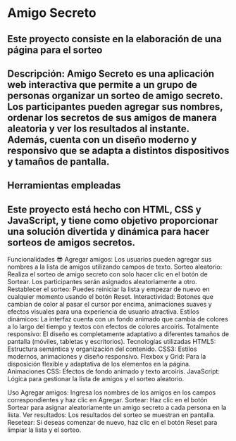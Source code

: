 # Amigo Secreto
## Este proyecto consiste en la elaboración de una página para el sorteo 
## Descripción: Amigo Secreto es una aplicación web interactiva que permite a un grupo de personas organizar un sorteo de amigo secreto. Los participantes pueden agregar sus nombres, ordenar los secretos de sus amigos de manera aleatoria y ver los resultados al instante. Además, cuenta con un diseño moderno y responsivo que se adapta a distintos dispositivos y tamaños de pantalla.
## Herramientas empleadas
## Este proyecto está hecho con HTML, CSS y JavaScript, y tiene como objetivo proporcionar una solución divertida y dinámica para hacer sorteos de amigos secretos.

Funcionalidades 😎 Agregar amigos: Los usuarios pueden agregar sus nombres a la lista de amigos utilizando campos de texto. Sorteo aleatorio: Realiza el sorteo de amigo secreto con solo hacer clic en el botón de Sortear. Los participantes serán asignados aleatoriamente a otro. Restablecer el sorteo: Puedes reiniciar la lista y empezar de nuevo en cualquier momento usando el botón Reset. Interactividad: Botones que cambian de color al pasar el cursor por encima, animaciones suaves y efectos visuales para una experiencia de usuario atractiva. Estilos dinámicos: La interfaz cuenta con un fondo animado que cambia de colores a lo largo del tiempo y textos con efectos de colores arcoíris. Totalmente responsivo: El diseño es completamente adaptativo a diferentes tamaños de pantalla (móviles, tabletas y escritorios). Tecnologías utilizadas HTML5: Estructura semántica y organización del contenido. CSS3: Estilos modernos, animaciones y diseño responsivo. Flexbox y Grid: Para la disposición flexible y adaptativa de los elementos en la página. Animaciones CSS: Efectos de fondo animado y texto arcoíris. JavaScript: Lógica para gestionar la lista de amigos y el sorteo aleatorio.

Uso Agregar amigos: Ingresa los nombres de los amigos en los campos correspondientes y haz clic en Agregar. Sortear: Haz clic en el botón Sortear para asignar aleatoriamente un amigo secreto a cada persona en la lista. Ver resultados: Los resultados del sorteo se muestran en pantalla. Resetear: Si deseas comenzar de nuevo, haz clic en el botón Reset para limpiar la lista y el sorteo.
